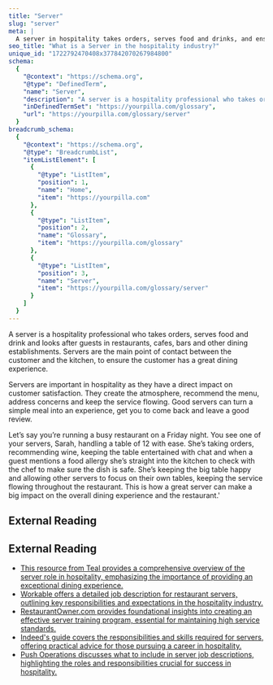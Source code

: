 ```yaml
---
title: "Server"
slug: "server"
meta: |
  A server in hospitality takes orders, serves food and drinks, and ensures customer satisfaction in restaurants, cafes, and bars. They enhance the guest experience.
seo_title: "What is a Server in the hospitality industry?"
unique_id: "1722792470408x377842070267984800"
schema:
  {
    "@context": "https://schema.org",
    "@type": "DefinedTerm",
    "name": "Server",
    "description": "A server is a hospitality professional who takes orders, serves food and drink, and attends to guests in restaurants, cafes, bars, and other dining establishments to ensure a great dining experience.",
    "inDefinedTermSet": "https://yourpilla.com/glossary",
    "url": "https://yourpilla.com/glossary/server"
  }
breadcrumb_schema:
  {
    "@context": "https://schema.org",
    "@type": "BreadcrumbList",
    "itemListElement": [
      {
        "@type": "ListItem",
        "position": 1,
        "name": "Home",
        "item": "https://yourpilla.com"
      },
      {
        "@type": "ListItem",
        "position": 2,
        "name": "Glossary",
        "item": "https://yourpilla.com/glossary"
      },
      {
        "@type": "ListItem",
        "position": 3,
        "name": "Server",
        "item": "https://yourpilla.com/glossary/server"
      }
    ]
  }
---
```


A server is a hospitality professional who takes orders, serves food and drink and looks after guests in restaurants, cafes, bars and other dining establishments. Servers are the main point of contact between the customer and the kitchen, to ensure the customer has a great dining experience.

Servers are important in hospitality as they have a direct impact on customer satisfaction. They create the atmosphere, recommend the menu, address concerns and keep the service flowing. Good servers can turn a simple meal into an experience, get you to come back and leave a good review.

Let’s say you’re running a busy restaurant on a Friday night. You see one of your servers, Sarah, handling a table of 12 with ease. She’s taking orders, recommending wine, keeping the table entertained with chat and when a guest mentions a food allergy she’s straight into the kitchen to check with the chef to make sure the dish is safe. She’s keeping the big table happy and allowing other servers to focus on their own tables, keeping the service flowing throughout the restaurant. This is how a great server can make a big impact on the overall dining experience and the restaurant.'

## External Reading



## External Reading

*   [This resource from Teal provides a comprehensive overview of the server role in hospitality, emphasizing the importance of providing an exceptional dining experience.](https://www.tealhq.com/career-paths/server)
*   [Workable offers a detailed job description for restaurant servers, outlining key responsibilities and expectations in the hospitality industry.](https://resources.workable.com/restaurant-server-job-description)
*   [RestaurantOwner.com provides foundational insights into creating an effective server training program, essential for maintaining high service standards.](https://www.restaurantowner.com/public/The-Fundamentals-of-an-Effective-Server-Training-Program.cfm)
*   [Indeed's guide covers the responsibilities and skills required for servers, offering practical advice for those pursuing a career in hospitality.](https://ca.indeed.com/career-advice/finding-a-job/server-responsibilities)
*   [Push Operations discusses what to include in server job descriptions, highlighting the roles and responsibilities crucial for success in hospitality.](https://www.pushoperations.com/blog/a-guide-to-server-job-descriptions-what-to-include)